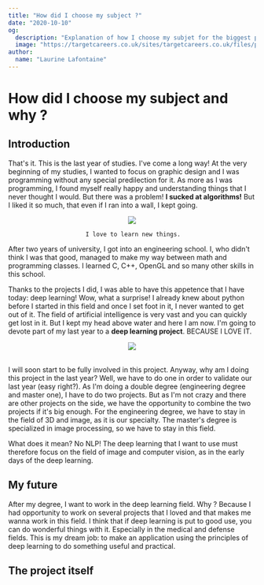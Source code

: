```yaml
---
title: "How did I choose my subject ?"
date: "2020-10-10"
og:
  description: "Explanation of how I choose my subjet for the biggest project"
  image: "https://targetcareers.co.uk/sites/targetcareers.co.uk/files/public/styles/header_1500x550/public/field/image/How-to-choose-your-degree-subject-if-you%27re-not-sure-what-you-want-to-study.jpg?itok=ha2IzoSt"
author:
  name: "Laurine Lafontaine"
---
```

# How did I choose my subject and why ?

## Introduction

That's it. This is the last year of studies. I've come a long way! 
At the very beginning of my studies, I wanted to focus on graphic design and I was programming without any special predilection for it.
As more as I was programming, I found myself really happy and understanding things that I never thought I would. 
But there was a  problem! **I sucked at algorithms!** But I liked it so much, that even if I ran into a wall, I kept going. 


<div style="text-align:center"><img src="https://media.giphy.com/media/mGPYIgOrNEGIqtd8FP/source.gif"/></div>

                          I love to learn new things.


After two years of university, I got into an engineering school. I, who didn't think I was that good, managed to make my way between math and programming classes. I learned C, C++, OpenGL and so many other skills in this school.

Thanks to the projects I did, I was able to have this appetence that I have today: deep learning! Wow, what a surprise! I already knew about python before I started in this field and once I set foot in it, I never wanted to get out of it.
The field of artificial intelligence is very vast and you can quickly get lost in it. But I kept my head above water and here I am now. I'm going to devote part of my last year to a **deep learning project**. BECAUSE I LOVE IT.

<div style="text-align:center"><img src="https://media.giphy.com/media/SSirUu2TrV65ymCi4J/source.gif"/></div>
</br>

I will soon start to be fully involved in this project. Anyway, why am I doing this project in the last year? Well, we have to do one in order to validate our last year (easy right?). As I'm doing a double degree (engineering degree and master one), I have to do two projects. But as I'm not crazy and there are other projects on the side, we have the opportunity to combine the two projects if it's big enough. For the engineering degree, we have to stay in the field of 3D and image, as it is our specialty. The master's degree is specialized in image processing, so we have to stay in this field.

What does it mean? No NLP! The deep learning that I want to use must therefore focus on the field of image and computer vision, as in the early days of the deep learning.

## My future

After my degree, I want to work in the deep learning field. Why ? Because I had opportunity to work on several projects that I loved and that makes me wanna work in this field. I think that if deep learning is put to good use, you can do wonderful things with it. Especially in the medical and defense fields. This is my dream job: to make an application using the principles of deep learning to do something useful and practical.

## The project itself